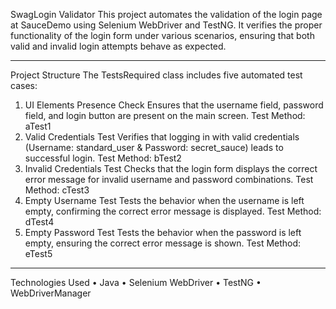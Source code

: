 SwagLogin Validator
This project automates the validation of the login page at SauceDemo using Selenium WebDriver and TestNG. It verifies the proper functionality of the login form under various scenarios, ensuring that both valid and invalid login attempts behave as expected.
________________________________________
Project Structure
The TestsRequired class includes five automated test cases:
1.	UI Elements Presence Check
Ensures that the username field, password field, and login button are present on the main screen.
Test Method: aTest1
2.	Valid Credentials Test
Verifies that logging in with valid credentials (Username: standard_user & Password: secret_sauce) leads to successful login.
Test Method: bTest2
3.	Invalid Credentials Test
Checks that the login form displays the correct error message for invalid username and password combinations.
Test Method: cTest3
4.	Empty Username Test
Tests the behavior when the username is left empty, confirming the correct error message is displayed.
Test Method: dTest4
5.	Empty Password Test
Tests the behavior when the password is left empty, ensuring the correct error message is shown.
Test Method: eTest5
________________________________________
Technologies Used
•	Java
•	Selenium WebDriver
•	TestNG
•	WebDriverManager

